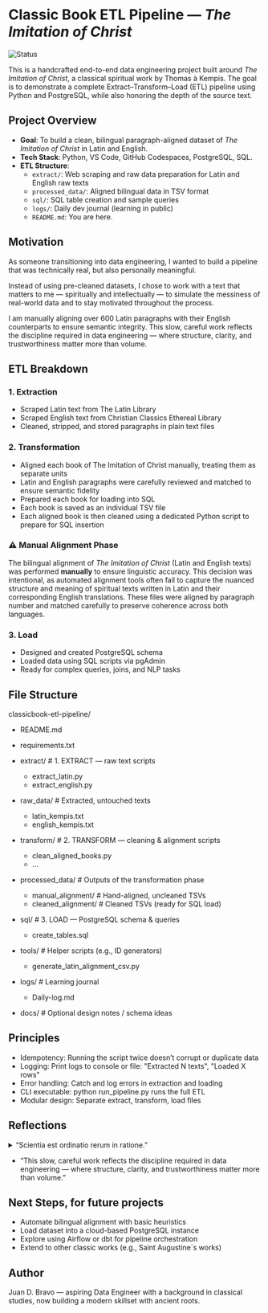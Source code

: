 # Classic Book ETL Pipeline — *The Imitation of Christ*
![Status](https://img.shields.io/badge/status-in_progress-yellow)

This is a handcrafted end-to-end data engineering project built around *The Imitation of Christ*, a classical spiritual work by Thomas à Kempis. The goal is to demonstrate a complete Extract–Transform–Load (ETL) pipeline using Python and PostgreSQL, while also honoring the depth of the source text.

## Project Overview

- **Goal**: To build a clean, bilingual paragraph-aligned dataset of *The Imitation of Christ* in Latin and English.
- **Tech Stack**: Python, VS Code, GitHub Codespaces, PostgreSQL, SQL.
- **ETL Structure**: 
  - `extract/`: Web scraping and raw data preparation for Latin and English raw texts
  - `processed_data/`: Aligned bilingual data in TSV format
  - `sql/`: SQL table creation and sample queries
  - `logs/`: Daily dev journal (learning in public)
  - `README.md`: You are here.

## Motivation

As someone transitioning into data engineering, I wanted to build a pipeline that was technically real, but also personally meaningful.

Instead of using pre-cleaned datasets, I chose to work with a text that matters to me — spiritually and intellectually — to simulate the messiness of real-world data and to stay motivated throughout the process.

I am manually aligning over 600 Latin paragraphs with their English counterparts to ensure semantic integrity. This slow, careful work reflects the discipline required in data engineering — where structure, clarity, and trustworthiness matter more than volume.

## ETL Breakdown

### 1. Extraction
- Scraped Latin text from The Latin Library
- Scraped English text from Christian Classics Ethereal Library
- Cleaned, stripped, and stored paragraphs in plain text files

### 2. Transformation
- Aligned each book of The Imitation of Christ manually, treating them as separate units
- Latin and English paragraphs were carefully reviewed and matched to ensure semantic fidelity
- Prepared each book for loading into SQL
- Each book is saved as an individual TSV file 
- Each aligned book is then cleaned using a dedicated Python script to prepare for SQL insertion

### ⚠️ Manual Alignment Phase

The bilingual alignment of *The Imitation of Christ* (Latin and English texts) was performed **manually** to ensure linguistic accuracy. This decision was intentional, as automated alignment tools often fail to capture the nuanced structure and meaning of spiritual texts written in Latin and their corresponding English translations.
These files were aligned by paragraph number and matched carefully to preserve coherence across both languages.

### 3. Load
- Designed and created PostgreSQL schema
- Loaded data using SQL scripts via pgAdmin
- Ready for complex queries, joins, and NLP tasks

## File Structure

classicbook-etl-pipeline/
   - README.md
   - requirements.txt

   - extract/                  # 1. EXTRACT — raw text scripts
     - extract_latin.py
     - extract_english.py

   - raw_data/                 # Extracted, untouched texts
     - latin_kempis.txt
     - english_kempis.txt
 
   - transform/                # 2. TRANSFORM — cleaning & alignment scripts
     - clean_aligned_books.py
     -  ...
 
   - processed_data/           # Outputs of the transformation phase
     - manual_alignment/          # Hand-aligned, uncleaned TSVs
     - cleaned_alignment/         # Cleaned TSVs (ready for SQL load)
 
   - sql/                      # 3. LOAD — PostgreSQL schema & queries
     - create_tables.sql

   - tools/                    # Helper scripts (e.g., ID generators)
     - generate_latin_alignment_csv.py

   - logs/                     # Learning journal
     - Daily-log.md

   - docs/                     # Optional design notes / schema ideas

## Principles

- Idempotency: 	Running the script twice doesn’t corrupt or duplicate data
- Logging: Print logs to console or file: "Extracted N texts", "Loaded X rows"
- Error handling:	Catch and log errors in extraction and loading
- CLI executable:	python run_pipeline.py runs the full ETL
- Modular design:	Separate extract, transform, load files


## Reflections

<details>
  <summary>“Scientia est ordinatio rerum in ratione.”</summary>

  “Knowledge is the ordering of things according to reason.”
</details>


- “This slow, careful work reflects the discipline required in data engineering — where structure, clarity, and trustworthiness matter more than volume.”

## Next Steps, for future projects

- Automate bilingual alignment with basic heuristics
- Load dataset into a cloud-based PostgreSQL instance
- Explore using Airflow or dbt for pipeline orchestration
- Extend to other classic works (e.g., Saint Augustine´s works)

## Author

Juan D. Bravo — aspiring Data Engineer with a background in classical studies,
now building a modern skillset with ancient roots.
